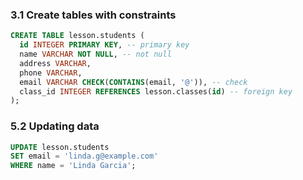 ### 3.1 Create tables with constraints

```sql
CREATE TABLE lesson.students (
  id INTEGER PRIMARY KEY, -- primary key
  name VARCHAR NOT NULL, -- not null
  address VARCHAR,
  phone VARCHAR,
  email VARCHAR CHECK(CONTAINS(email, '@')), -- check
  class_id INTEGER REFERENCES lesson.classes(id) -- foreign key
);
```

### 5.2 Updating data

```sql
UPDATE lesson.students
SET email = 'linda.g@example.com'
WHERE name = 'Linda Garcia';
```
